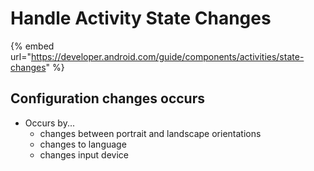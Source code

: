 # Handle Activity State Changes

{% embed url="https://developer.android.com/guide/components/activities/state-changes" %}



## Configuration changes occurs

* Occurs by...
  * changes between portrait and landscape orientations
  * changes to language
  * changes input device



